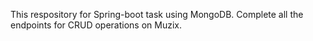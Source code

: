This respository for Spring-boot task using MongoDB.
Complete all the endpoints for CRUD operations on Muzix.

